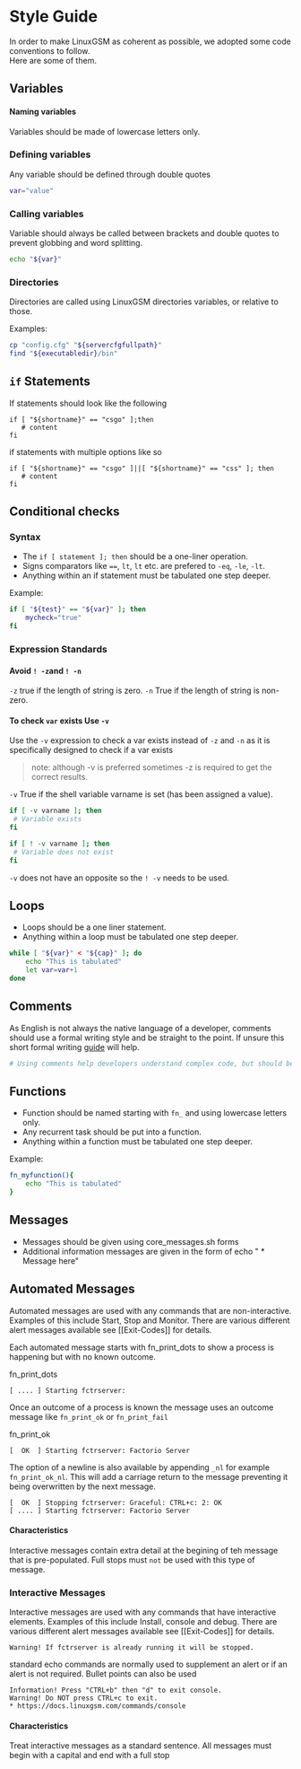 # Style Guide

In order to make LinuxGSM as coherent as possible, we adopted some code conventions to follow.  
Here are some of them.

## Variables

#### Naming variables

Variables should be made of lowercase letters only.

### Defining variables

Any variable should be defined through double quotes

```bash
var="value"
```

### Calling variables

Variable should always be called between brackets and double quotes to prevent globbing and word splitting.

```bash
echo "${var}"
```

### Directories

Directories are called using LinuxGSM directories variables, or relative to those.

Examples:

```bash
cp "config.cfg" "${servercfgfullpath}"
find "${executabledir}/bin"
```

## `if` Statements

If statements should look like the following

```text
if [ "${shortname}" == "csgo" ];then
   # content
fi
```

if statements with multiple options like so

```text
if [ "${shortname}" == "csgo" ]||[ "${shortname}" == "css" ]; then
   # content
fi
```

## Conditional checks

### Syntax

* The `if [ statement ]; then` should be a one-liner operation.
* Signs comparators like `==`, `lt`, `lt` etc. are prefered to `-eq`, `-le`, `-lt`.
* Anything within an if statement must be tabulated one step deeper.

Example:

```bash
if [ "${test}" == "${var}" ]; then
    mycheck="true"
fi
```

### Expression Standards

#### Avoid `! -z`and `! -n`

`-z` true if the length of string is zero. `-n` True if the length of string is non-zero.

#### To check `var` exists Use `-v`

Use the `-v` expression to check a var exists instead of `-z` and `-n` as it is specifically designed to check if a var exists

> note: although -v is preferred sometimes -z is required to get the correct results.

`-v` True if the shell variable varname is set \(has been assigned a value\).

```bash
if [ -v varname ]; then
 # Variable exists
fi
```

```bash
if [ ! -v varname ]; then
 # Variable does not exist
fi
```

`-v` does not have an opposite so the `! -v` needs to be used.

## Loops

* Loops should be a one liner statement.
* Anything within a loop must be tabulated one step deeper.

```bash
while [ "${var}" < "${cap}" ]; do
    echo "This is tabulated"
    let var=var+1
done
```

## Comments

As English is not always the native language of a developer, comments should use a formal writing style and be straight to the point. If unsure this short formal writing [guide](http://www2.ivcc.edu/rambo/tip_formal_writing_voice.htm) will help.

```bash
# Using comments help developers understand complex code, but should be used sparingly.
```

## Functions

* Function should be named starting with `fn_` and using lowercase letters only.
* Any recurrent task should be put into a function.
* Anything within a function must be tabulated one step deeper.

Example:

```bash
fn_myfunction(){
    echo "This is tabulated"
}
```

## Messages

* Messages should be given using core\_messages.sh forms
* Additional information messages are given in the form of echo " \* Message here"

## Automated Messages

Automated messages are used with any commands that are non-interactive. Examples of this include Start, Stop and Monitor. There are various different alert messages available see \[\[Exit-Codes\]\] for details.

Each automated message starts with fn\_print\_dots to show a process is happening but with no known outcome.

fn\_print\_dots

```text
[ .... ] Starting fctrserver:
```

Once an outcome of a process is known the message uses an outcome message like `fn_print_ok` or `fn_print_fail`

fn\_print\_ok

```text
[  OK  ] Starting fctrserver: Factorio Server
```

The option of a newline is also available by appending `_nl` for example `fn_print_ok_nl`. This will add a carriage return to the message preventing it being overwritten by the next message.

```text
[  OK  ] Stopping fctrserver: Graceful: CTRL+c: 2: OK
[ .... ] Starting fctrserver: Factorio Server
```

#### Characteristics

Interactive messages contain extra detail at the begining of teh message that is pre-populated. Full stops must `not` be used with this type of message.

### Interactive Messages

Interactive messages are used with any commands that have interactive elements. Examples of this include Install, console and debug. There are various different alert messages available see \[\[Exit-Codes\]\] for details.

```text
Warning! If fctrserver is already running it will be stopped.
```

standard echo commands are normally used to supplement an alert or if an alert is not required. Bullet points can also be used

```text
Information! Press "CTRL+b" then "d" to exit console.
Warning! Do NOT press CTRL+c to exit.
* https://docs.linuxgsm.com/commands/console
```

#### Characteristics

Treat interactive messages as a standard sentence. All messages must begin with a capital and end with a full stop

